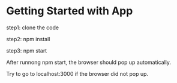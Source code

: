 # Getting Started with  App

step1: clone the code

step2: npm install

step3: npm start

After runnong npm start, the browser should pop up automatically. 

Try to go to localhost:3000 if the browser did not pop up. 
